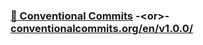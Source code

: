 ### [🔗 Conventional Commits](https://github.com/Ayon-SSP/all-git/blob/b1/Conventional%20Commits.md) -\<or>- [conventionalcommits.org/en/v1.0.0/](conventionalcommits.org)  